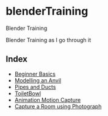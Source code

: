 # blenderTraining
Blender Training

Blender Training as I go through it

## Index

- [Beginner Basics](./Basics)
- [Modelling an Anvil](./ModellingAnvil)
- [Pipes and Ducts](./PipesDucts)
- [ToiletBowl](./ToiletBowl)
- [Animation Motion Capture](./animationMoCap)
- [Capture a Room using Photograph](./RoomCapture)

